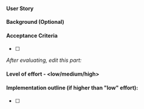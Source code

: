  #### User Story

<TODO>

#### Background (Optional)

<TODO>

#### Acceptance Criteria

- [ ] <TODO>

_After evaluating, edit this part:_

#### Level of effort - <low/medium/high>

#### Implementation outline (if higher than "low" effort):

- [ ] <TODO>

